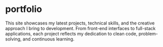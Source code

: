 # portfolio
This site showcases my latest projects, technical skills, and the creative approach I bring to development. From front-end interfaces to full-stack applications, each project reflects my dedication to clean code, problem-solving, and continuous learning.
